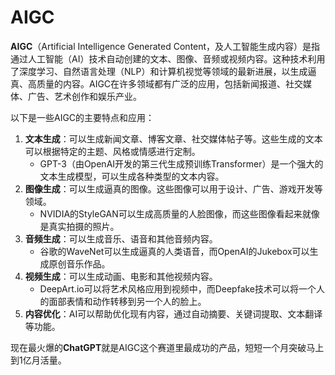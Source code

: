 # AIGC

**AIGC**（Artificial Intelligence Generated Content，及人工智能生成内容）是指通过人工智能（AI）技术自动创建的文本、图像、音频或视频内容。这种技术利用了深度学习、自然语言处理（NLP）和计算机视觉等领域的最新进展，以生成逼真、高质量的内容。AIGC在许多领域都有广泛的应用，包括新闻报道、社交媒体、广告、艺术创作和娱乐产业。

以下是一些AIGC的主要特点和应用： 

1. **文本生成**：可以生成新闻文章、博客文章、社交媒体帖子等。这些生成的文本可以根据特定的主题、风格或情感进行定制。
   - GPT-3（由OpenAI开发的第三代生成预训练Transformer）是一个强大的文本生成模型，可以生成各种类型的文本内容。 
2. **图像生成**：可以生成逼真的图像。这些图像可以用于设计、广告、游戏开发等领域。
   - NVIDIA的StyleGAN可以生成高质量的人脸图像，而这些图像看起来就像是真实拍摄的照片。 
3. **音频生成**：可以生成音乐、语音和其他音频内容。
   - 谷歌的WaveNet可以生成逼真的人类语音，而OpenAI的Jukebox可以生成原创音乐作品。
4. **视频生成**：可以生成动画、电影和其他视频内容。
   - DeepArt.io可以将艺术风格应用到视频中，而Deepfake技术可以将一个人的面部表情和动作转移到另一个人的脸上。 
5. **内容优化**：AI可以帮助优化现有内容，通过自动摘要、关键词提取、文本翻译等功能。 



现在最火爆的**ChatGPT**就是AIGC这个赛道里最成功的产品，短短一个月突破马上到1亿月活量。
